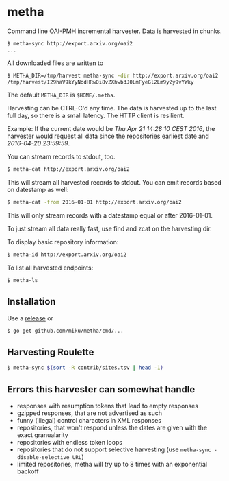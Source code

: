 metha
=====

Command line OAI-PMH incremental harvester. Data is harvested in chunks.

```sh
$ metha-sync http://export.arxiv.org/oai2
...
```

All downloaded files are written to

```sh
$ METHA_DIR=/tmp/harvest metha-sync -dir http://export.arxiv.org/oai2
/tmp/harvest/I29haV9kYyNodHRwOi8vZXhwb3J0LmFyeGl2Lm9yZy9vYWky
```

The default `METHA_DIR` is `$HOME/.metha`.

Harvesting can be CTRL-C'd any time. The data is harvested up to the last full
day, so there is a small latency. The HTTP client is resilient.

Example: If the current date would be *Thu Apr 21 14:28:10 CEST 2016*, the harvester
would request all data since the repositories earliest date and *2016-04-20 23:59:59*.

You can stream records to stdout, too.

```sh
$ metha-cat http://export.arxiv.org/oai2
```

This will stream all harvested records to stdout. You can emit records based on datestamp as well:

```sh
$ metha-cat -from 2016-01-01 http://export.arxiv.org/oai2
```

This will only stream records with a datestamp equal or after 2016-01-01.

To just stream all data really fast, use find and zcat on the harvesting dir.

To display basic repository information:

```sh
$ metha-id http://export.arxiv.org/oai2
```

To list all harvested endpoints:

```sh
$ metha-ls
```

Installation
------------

Use a [release](https://github.com/miku/metha/releases) or

```sh
$ go get github.com/miku/metha/cmd/...
```

Harvesting Roulette
-------------------

```sh
$ metha-sync $(sort -R contrib/sites.tsv | head -1)
```

Errors this harvester can somewhat handle
-----------------------------------------

* responses with resumption tokens that lead to empty responses
* gzipped responses, that are not advertised as such
* funny (illegal) control characters in XML responses
* repositories, that won't respond unless the dates are given with the exact granualarity
* repositories with endless token loops
* repositories that do not support selective harvesting (use `metha-sync -disable-selective URL`)
* limited repositories, metha will try up to 8 times with an exponential backoff
